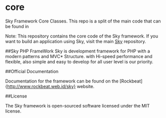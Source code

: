# core
Sky Framework Core Classes. This repo is a split of the main code that can be found in

Note: This repository contains the core code of the Sky framework. If you want to build an application using Sky, visit the main [Sky](https://github.com/rockman84/Sky) repository.


##Sky PHP FrameWork
Sky is development framework for PHP with a modern patterns and MVC* Structure.
with Hi-speed performance and flexible, also simple and easy to develop for all user level is our priority.

##Official Documentation

Documentation for the framework can be found on the [Rockbeat]{http://www.rockbeat.web.id/sky} website.

##License

The Sky framework is open-sourced software licensed under the MIT license.